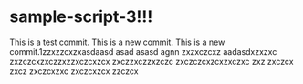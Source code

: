 # sample-script-3!!!

This is a test commit.
This is a new commit.
This is a new commit.1zzxzzcxzxasdaasd
asad
asasd
agnn
zxzxczcxz
aadasdxzxzxc
zxzczcxzxczzxzzxczcxzcx
zxczzxczzxzczc
zxczczcxzcxzxczxc
zxz
zxczcx
zxcz
zxczcxzxc
zxczcxzcx
zzczcx
